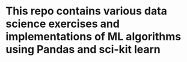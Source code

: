 # This repo contains various data science exercises and implementations of ML algorithms using Pandas and sci-kit learn 
